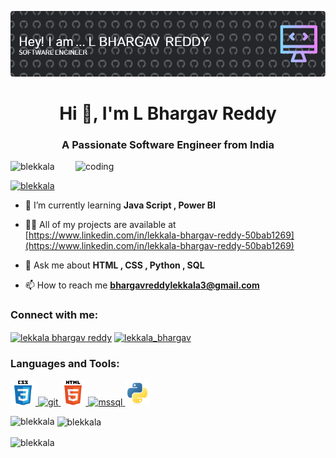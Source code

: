 ![logo](https://github.com/blekkala/blekkala/blob/main/github-header-image.png)
<h1 align="center">Hi 👋, I'm L Bhargav Reddy</h1>
<h3 align="center">A Passionate Software Engineer from India</h3>
<img align="right" alt="coding" width="400" src="https://static.wixstatic.com/media/bbe642_62414e50bef34ce28db1afabf55f17ec~mv2.gif">

<p align="left"> <img src="https://komarev.com/ghpvc/?username=blekkala&label=Profile%20views&color=0e75b6&style=flat" alt="blekkala" /> </p>

<p align="left"> <a href="https://github.com/ryo-ma/github-profile-trophy"><img src="https://github-profile-trophy.vercel.app/?username=blekkala" alt="blekkala" /></a> </p>

- 🌱 I’m currently learning **Java Script , Power BI**

- 👨‍💻 All of my projects are available at [https://www.linkedin.com/in/lekkala-bhargav-reddy-50bab1269](https://www.linkedin.com/in/lekkala-bhargav-reddy-50bab1269)

- 💬 Ask me about **HTML , CSS , Python , SQL**

- 📫 How to reach me **bhargavreddylekkala3@gmail.com**

<h3 align="left">Connect with me:</h3>
<p align="left">
<a href="https://linkedin.com/in/lekkala bhargav reddy" target="blank"><img align="center" src="https://raw.githubusercontent.com/rahuldkjain/github-profile-readme-generator/master/src/images/icons/Social/linked-in-alt.svg" alt="lekkala bhargav reddy" height="30" width="40" /></a>
<a href="https://instagram.com/lekkala_bhargav" target="blank"><img align="center" src="https://raw.githubusercontent.com/rahuldkjain/github-profile-readme-generator/master/src/images/icons/Social/instagram.svg" alt="lekkala_bhargav" height="30" width="40" /></a>
</p>

<h3 align="left">Languages and Tools:</h3>
<p align="left"> <a href="https://www.w3schools.com/css/" target="_blank" rel="noreferrer"> <img src="https://raw.githubusercontent.com/devicons/devicon/master/icons/css3/css3-original-wordmark.svg" alt="css3" width="40" height="40"/> </a> <a href="https://git-scm.com/" target="_blank" rel="noreferrer"> <img src="https://www.vectorlogo.zone/logos/git-scm/git-scm-icon.svg" alt="git" width="40" height="40"/> </a> <a href="https://www.w3.org/html/" target="_blank" rel="noreferrer"> <img src="https://raw.githubusercontent.com/devicons/devicon/master/icons/html5/html5-original-wordmark.svg" alt="html5" width="40" height="40"/> </a> <a href="https://www.microsoft.com/en-us/sql-server" target="_blank" rel="noreferrer"> <img src="https://www.svgrepo.com/show/303229/microsoft-sql-server-logo.svg" alt="mssql" width="40" height="40"/> </a> <a href="https://www.python.org" target="_blank" rel="noreferrer"> <img src="https://raw.githubusercontent.com/devicons/devicon/master/icons/python/python-original.svg" alt="python" width="40" height="40"/> </a> </p>

<p><img align="left" src="https://github-readme-stats.vercel.app/api/top-langs?username=blekkala&show_icons=true&locale=en&layout=compact" alt="blekkala" /></p>

<p>&nbsp;<img align="center" src="https://github-readme-stats.vercel.app/api?username=blekkala&show_icons=true&locale=en" alt="blekkala" /></p>

<p><img align="center" src="https://github-readme-streak-stats.herokuapp.com/?user=blekkala&" alt="blekkala" /></p>
